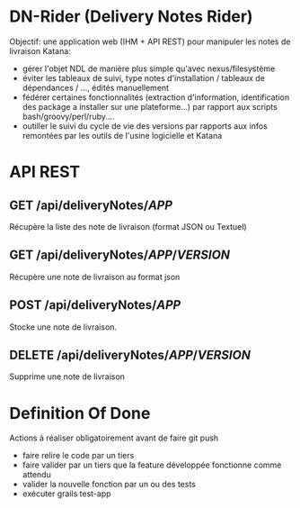 # DN-Rider (Delivery Notes Rider)

Objectif: une application web (IHM + API REST) pour manipuler les notes de livraison Katana:

 * gérer l'objet NDL de manière plus simple qu'avec nexus/filesystème
 * éviter les tableaux de suivi, type notes d'installation / tableaux de dépendances / ..., édités manuellement
 * fédérer certaines fonctionnalités (extraction d'information, identification des package a installer sur une plateforme...) par rapport aux scripts bash/groovy/perl/ruby....
 * outiller le suivi du cycle de vie des versions par rapports aux infos remontées par les outils de l'usine logicielle et Katana

# API REST
## GET /api/deliveryNotes/*APP*
Récupère la liste des note de livraison  (format JSON ou Textuel)

## GET /api/deliveryNotes/*APP*/*VERSION*
Récupère une note de livraison au format json

## POST /api/deliveryNotes/*APP*
Stocke une note de livraison.

## DELETE /api/deliveryNotes/*APP*/*VERSION*
Supprime une note de livraison

# Definition Of Done
Actions à réaliser obligatoirement avant de faire git push
 * faire relire le code par un tiers
 * faire valider par un tiers que la feature développée fonctionne comme attendu
 * valider la nouvelle fonction par un ou des tests
 * exécuter grails test-app
 
 
 
 